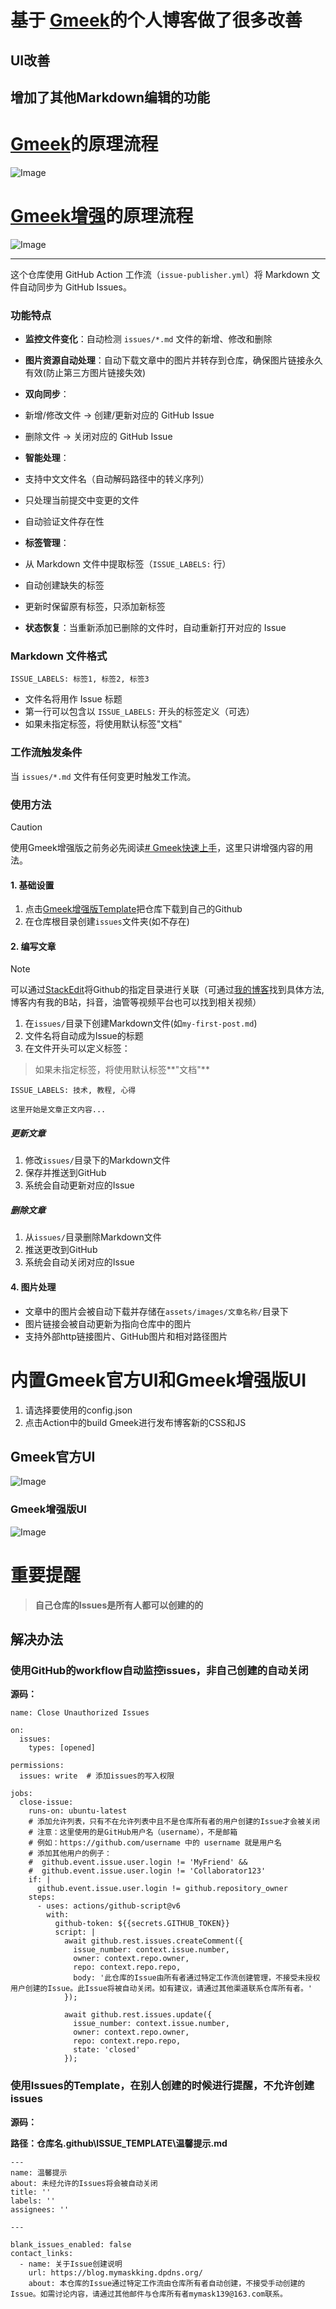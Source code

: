
# **基于** [**Gmeek**](https://github.com/Meekdai/Gmeek)**的个人博客做了很多改善**

## UI改善

## 增加了其他Markdown编辑的功能

# [Gmeek](https://github.com/Meekdai/Gmeek)的原理流程

![Image](https://raw.githubusercontent.com/MyMaskKing/MyMaskKing.github.io/main/assets/images/Gmeek博客搭建：快速搭建更自动化的个人博客/img_2b46848a80.png)

# [Gmeek增强](https://github.com/MyMaskKing/MyMaskKing.github.io.git)的原理流程

![Image](https://raw.githubusercontent.com/MyMaskKing/MyMaskKing.github.io/main/assets/images/Gmeek博客搭建：快速搭建更自动化的个人博客/img_2780839ab1.png)

----------

这个仓库使用 GitHub Action 工作流（`issue-publisher.yml`）将 Markdown 文件自动同步为 GitHub Issues。

### **功能特点**

-   **监控文件变化**：自动检测 `issues/*.md` 文件的新增、修改和删除
-   **图片资源自动处理**：自动下载文章中的图片并转存到仓库，确保图片链接永久有效(防止第三方图片链接失效)
-   **双向同步**：

-   新增/修改文件 → 创建/更新对应的 GitHub Issue
-   删除文件 → 关闭对应的 GitHub Issue

-   **智能处理**：

-   支持中文文件名（自动解码路径中的转义序列）
-   只处理当前提交中变更的文件
-   自动验证文件存在性

-   **标签管理**：

-   从 Markdown 文件中提取标签（`ISSUE_LABELS:` 行）
-   自动创建缺失的标签
-   更新时保留原有标签，只添加新标签

-   **状态恢复**：当重新添加已删除的文件时，自动重新打开对应的 Issue

### **Markdown 文件格式**

`ISSUE_LABELS: 标签1, 标签2, 标签3`

-   文件名将用作 Issue 标题
-   第一行可以包含以 `ISSUE_LABELS:` 开头的标签定义（可选）
-   如果未指定标签，将使用默认标签"文档"

### **工作流触发条件**

当 `issues/*.md` 文件有任何变更时触发工作流。

### 使用方法

> [!CAUTION]  
> 使用Gmeek增强版之前务必先阅读[# Gmeek快速上手](https://blog.meekdai.com/post/Gmeek-kuai-su-shang-shou.html)，这里只讲增强内容的用法。

#### 1. 基础设置

1.  点击[Gmeek增强版Template](https://github.com/new?template_name=gmeek_enhanced&template_owner=MyMaskKing)把仓库下载到自己的Github
2.  在仓库根目录创建`issues`文件夹(如不存在)

#### 2. 编写文章

> [!NOTE]  
> 可以通过[StackEdit](https://stackedit.cn/)将Github的指定目录进行关联（可通过[我的博客](https://blog.mymaskking.dpdns.org/)找到具体方法,博客内有我的B站，抖音，油管等视频平台也可以找到相关视频）

1.  在`issues/`目录下创建Markdown文件(如`my-first-post.md`)
2.  文件名将自动成为Issue的标题
3.  在文件开头可以定义标签：

> 如果未指定标签，将使用默认标签**"文档"**

```
ISSUE_LABELS: 技术, 教程, 心得

这里开始是文章正文内容...
```

##### 更新文章

1.  修改`issues/`目录下的Markdown文件
2.  保存并推送到GitHub
3.  系统会自动更新对应的Issue

##### 删除文章

1.  从`issues/`目录删除Markdown文件
2.  推送更改到GitHub
3.  系统会自动关闭对应的Issue

#### **4. 图片处理**

-   文章中的图片会被自动下载并存储在`assets/images/文章名称/`目录下
-   图片链接会被自动更新为指向仓库中的图片
-   支持外部http链接图片、GitHub图片和相对路径图片

# 内置Gmeek官方UI和Gmeek增强版UI

1.  请选择要使用的config.json
2.  点击Action中的build Gmeek进行发布博客新的CSS和JS

## Gmeek官方UI

![Image](https://raw.githubusercontent.com/MyMaskKing/MyMaskKing.github.io/main/assets/images/Gmeek博客搭建：快速搭建更自动化的个人博客/img_5f7c6e923c.png)

### Gmeek增强版UI

![Image](https://raw.githubusercontent.com/MyMaskKing/MyMaskKing.github.io/main/assets/images/Gmeek博客搭建：快速搭建更自动化的个人博客/img_f36b7b7ec3.png)

# 重要提醒

> **自己仓库的Issues是所有人都可以创建的的**

## 解决办法

### 使用GitHub的workflow自动监控issues，非自己创建的自动关闭

**源码：**

```
name: Close Unauthorized Issues

on:
  issues:
    types: [opened]

permissions:
  issues: write  # 添加issues的写入权限

jobs:
  close-issue:
    runs-on: ubuntu-latest
    # 添加允许列表，只有不在允许列表中且不是仓库所有者的用户创建的Issue才会被关闭
    # 注意：这里使用的是GitHub用户名（username），不是邮箱
    # 例如：https://github.com/username 中的 username 就是用户名
    # 添加其他用户的例子：
    #  github.event.issue.user.login != 'MyFriend' &&
    #  github.event.issue.user.login != 'Collaborator123'
    if: |
      github.event.issue.user.login != github.repository_owner
    steps:
      - uses: actions/github-script@v6
        with:
          github-token: ${{secrets.GITHUB_TOKEN}}
          script: |
            await github.rest.issues.createComment({
              issue_number: context.issue.number,
              owner: context.repo.owner,
              repo: context.repo.repo,
              body: '此仓库的Issue由所有者通过特定工作流创建管理，不接受未授权用户创建的Issue。此Issue将被自动关闭。如有建议，请通过其他渠道联系仓库所有者。'
            });
            
            await github.rest.issues.update({
              issue_number: context.issue.number,
              owner: context.repo.owner,
              repo: context.repo.repo,
              state: 'closed'
            });
```

### 使用Issues的Template，在别人创建的时候进行提醒，不允许创建issues

**源码：**

**路径：仓库名\.github\ISSUE_TEMPLATE\温馨提示.md**

```
---
name: 温馨提示
about: 未经允许的Issues将会被自动关闭
title: ''
labels: ''
assignees: ''

---

blank_issues_enabled: false
contact_links:
  - name: 关于Issue创建说明
    url: https://blog.mymaskking.dpdns.org/
    about: 本仓库的Issue通过特定工作流由仓库所有者自动创建，不接受手动创建的Issue。如需讨论内容，请通过其他邮件与仓库所有者mymask139@163.com联系。
```




<!--stackedit_data:
eyJoaXN0b3J5IjpbLTE2OTQ5NjY2NzZdfQ==
-->

